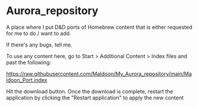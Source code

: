 # Aurora_repository
A place where I put D&amp;D ports of Homebrew content that is either requested for me to do / want to add. 

If there's any bugs, tell me. 

To use any content here, go to Start > Additional Content > Index files and past the following:

https://raw.githubusercontent.com/Maldoon/My_Aurora_repository/main/Maldoon_Port.index


Hit the download button. Once the download is complete, restart the application by clicking the "Restart application" to apply the new content
